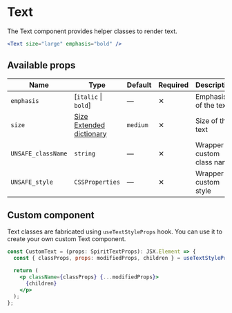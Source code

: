 # Text

The Text component provides helper classes to render text.

```jsx
<Text size="large" emphasis="bold" />
```

## Available props

| Name               | Type                                        | Default  | Required | Description               |
| ------------------ | ------------------------------------------- | -------- | -------- | ------------------------- |
| `emphasis`         | [`italic` \| `bold`]                        | —        | ✕        | Emphasis of the text      |
| `size`             | [Size Extended dictionary][dictionary-size] | `medium` | ✕        | Size of the text          |
| `UNSAFE_className` | `string`                                    | —        | ✕        | Wrapper custom class name |
| `UNSAFE_style`     | `CSSProperties`                             | —        | ✕        | Wrapper custom style      |

## Custom component

Text classes are fabricated using `useTextStyleProps` hook. You can use it to create your own custom Text component.

```jsx
const CustomText = (props: SpiritTextProps): JSX.Element => {
  const { classProps, props: modifiedProps, children } = useTextStyleProps(props);

  return (
    <p className={classProps} {...modifiedProps}>
      {children}
    </p>
  );
};
```

[dictionary-size]: https://github.com/lmc-eu/spirit-design-system/tree/main/docs/DICTIONARIES.md#size
